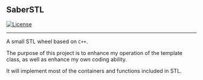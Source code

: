 SaberSTL
---

[![License](https://img.shields.io/badge/License-MIT%20License-blue.svg)](https://opensource.org/licenses/MIT)

---

A small STL wheel based on ```C++```. 

The purpose of this project is to enhance my operation of the template class, as well as enhance my own coding ability.

It will implement most of the containers and functions included in STL.

